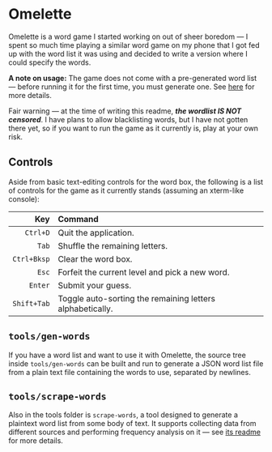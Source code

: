 # Omelette

Omelette is a word game I started working on out of sheer boredom — I spent so
much time playing a similar word game on my phone that I got fed up with the
word list it was using and decided to write a version where I could specify the
words.

**A note on usage:** The game does not come with a pre-generated word list —
before running it for the first time, you must generate one.  See [here](tools/gen-words/README.md)
for more details.

Fair warning — at the time of writing this readme, ***the wordlist IS NOT
censored***.  I have plans to allow blacklisting words, but I have not gotten
there yet, so if you want to run the game as it currently is, play at your own
risk.

## Controls

Aside from basic text-editing controls for the word box, the following is a list
of controls for the game as it currently stands (assuming an xterm-like console):

| Key | Command |
|-:|:-|
| `Ctrl+D`    | Quit the application. |
| `Tab`       | Shuffle the remaining letters. |
| `Ctrl+Bksp` | Clear the word box. |
| `Esc`       | Forfeit the current level and pick a new word. |
| `Enter`     | Submit your guess. |
| `Shift+Tab` | Toggle auto-sorting the remaining letters alphabetically. |

## `tools/gen-words`

If you have a word list and want to use it with Omelette, the source tree inside
`tools/gen-words` can be built and run to generate a JSON word list file from
a plain text file containing the words to use, separated by newlines.

## `tools/scrape-words`

Also in the tools folder is `scrape-words`, a tool designed to generate a
plaintext word list from some body of text.  It supports collecting data from
different sources and performing frequency analysis on it — see
[its readme](tools/scrape-words/README.md) for more details.